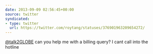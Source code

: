 ```yaml
---
date: 2013-09-09 02:56:45+00:00
source: twitter
syndicated:
- type: twitter
  url: https://twitter.com/roytang/statuses/376901963209654272/
---
```


[@talk2GLOBE](https://twitter.com/talk2GLOBE/) can you help me with a billing query? I cant call into the hotline